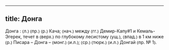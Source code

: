 
---
title: Донга
---
Донга
: ⦅л.⦆ ⦅пр.⦆ ⦅р.⦆ Кача; ⦅нач.⦆ между ⦅гг.⦆ Демир-Капу#1 и Кемаль-Эгерек, течет в ⦅верх.⦆ по глубокому лесистому ⦅ущ.⦆, ⦅впад.⦆ в 1 км ниже ⦅р.⦆ Писара – Донга – ⦅монг.⦆ ⦅и.л.⦆; ⦅ср.⦆ ⦅тюрк.⦆ ⦅и.л.⦆ Донгай ⦅пр. № 1⦆.
